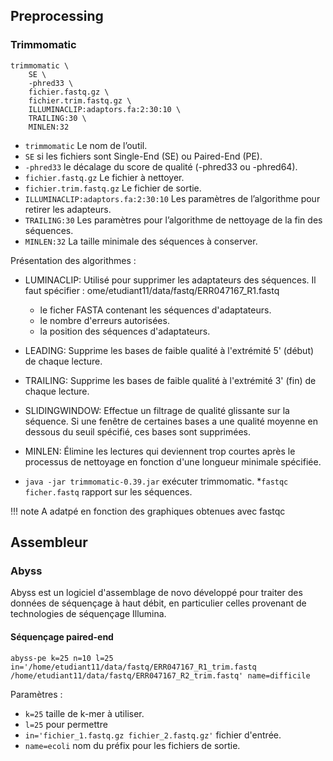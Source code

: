 ## Preprocessing

### Trimmomatic

``` 
trimmomatic \
    SE \
    -phred33 \
    fichier.fastq.gz \
    fichier.trim.fastq.gz \ 
    ILLUMINACLIP:adaptors.fa:2:30:10 \
    TRAILING:30 \
    MINLEN:32
```

* `trimmomatic` Le nom de l’outil.
* `SE` si les fichiers sont Single-End (SE) ou Paired-End (PE).
* `-phred33` le décalage du score de qualité (-phred33 ou -phred64).
* `fichier.fastq.gz` Le fichier à nettoyer.
* `fichier.trim.fastq.gz` Le fichier de sortie.
* `ILLUMINACLIP:adaptors.fa:2:30:10` Les paramètres de l’algorithme pour retirer les adapteurs.
* `TRAILING:30` Les paramètres pour l’algorithme de nettoyage de la fin des séquences.
* `MINLEN:32` La taille minimale des séquences à conserver.

Présentation des algorithmes :

* LUMINACLIP: Utilisé pour supprimer les adaptateurs des séquences. Il faut spécifier :
    ome/etudiant11/data/fastq/ERR047167_R1.fastq 
    * le ficher FASTA contenant les séquences d'adaptateurs.
    * le nombre d'erreurs autorisées.
    * la position des séquences d'adaptateurs.

* LEADING: Supprime les bases de faible qualité à l'extrémité 5' (début) de chaque lecture.
* TRAILING: Supprime les bases de faible qualité à l'extrémité 3' (fin) de chaque lecture.
* SLIDINGWINDOW: Effectue un filtrage de qualité glissante sur la séquence. Si une fenêtre de certaines bases a une qualité moyenne en dessous du seuil spécifié, ces bases sont supprimées.
* MINLEN: Élimine les lectures qui deviennent trop courtes après le processus de nettoyage en fonction d'une longueur minimale spécifiée.


* `java -jar trimmomatic-0.39.jar` exécuter trimmomatic.
*`fastqc ficher.fastq` rapport sur les séquences. 

!!! note
    A adatpé en fonction des graphiques obtenues avec fastqc

## Assembleur

### Abyss

Abyss est un logiciel d'assemblage de novo développé pour traiter des données de séquençage à haut débit, en particulier celles provenant de technologies de séquençage Illumina.

#### Séquençage paired-end

```
abyss-pe k=25 n=10 l=25 in='/home/etudiant11/data/fastq/ERR047167_R1_trim.fastq /home/etudiant11/data/fastq/ERR047167_R2_trim.fastq' name=difficile
```

Paramètres :

* `k=25` taille de k-mer à utiliser.
* `l=25` pour permettre     
* `in='fichier_1.fastq.gz fichier_2.fastq.gz'` fichier d'entrée.
* `name=ecoli` nom du préfix pour les fichiers de sortie.
